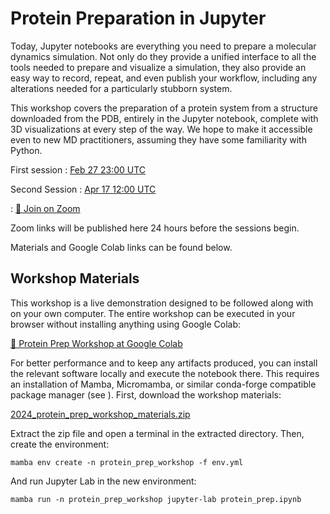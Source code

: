 # Protein Preparation in Jupyter

Today, Jupyter notebooks are everything you need to prepare a molecular dynamics simulation. Not only do they provide a unified interface to all the tools needed to prepare and visualize a simulation, they also provide an easy way to record, repeat, and even publish your workflow, including any alterations needed for a particularly stubborn system.

This workshop covers the preparation of a protein system from a structure downloaded from the PDB, entirely in the Jupyter notebook, complete with 3D visualizations at every step of the way. We hope to make it accessible even to new MD practitioners, assuming they have some familiarity with Python. 

First session
: [Feb 27 23:00 UTC](https://time.is/1000_28_Feb_2024_in_Canberra/Tokyo/Auckland,_New_Zealand/Los_Angeles/Chicago/Phoenix/New_York/UTC?Protein_Prep_OpenFF_Workshop)

Second Session
: [Apr 17 12:00 UTC](https://time.is/2200_17_Apr_2024_in_Canberra/Beijing/Berlin/Los_Angeles/Chicago/Phoenix/New_York/London/UTC?Protein_Prep_OpenFF_Workshop)

: [💨 Join on Zoom](https://us06web.zoom.us/j/85120722786?pwd=Hb4mp4gOkNnjyarG4RLsoR9ClEPDDC.1)

Zoom links will be published here 24 hours before the sessions begin.

Materials and Google Colab links can be found below.

## Workshop Materials

This workshop is a live demonstration designed to be followed along with on your own computer. The entire workshop can be executed in your browser without installing anything using Google Colab:

[🤝 Protein Prep Workshop at Google Colab](https://colab.research.google.com/github/openforcefield/openff-docs/blob/main/source/workshops/2024/protein_prep/colab-protein_prep.ipynb)

For better performance and to keep any artifacts produced, you can install the relevant software locally and execute the notebook there. This requires an installation of Mamba, Micromamba, or similar conda-forge compatible package manager (see [](/install.md)). First, download the workshop materials:

[2024_protein_prep_workshop_materials.zip](path:protein_prep/2024_protein_prep_workshop_materials.zip)

Extract the zip file and open a terminal in the extracted directory. Then, create the environment:

```shell
mamba env create -n protein_prep_workshop -f env.yml
```

And run Jupyter Lab in the new environment:

```shell
mamba run -n protein_prep_workshop jupyter-lab protein_prep.ipynb
```
